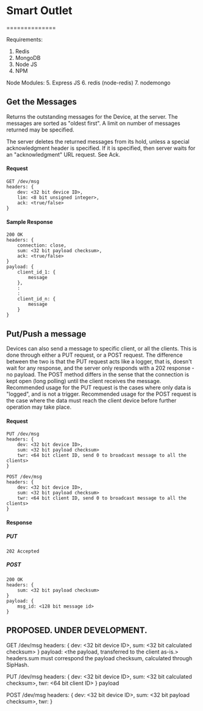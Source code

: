 # Smart Outlet
==============

Requirements:
1. Redis
2. MongoDB
3. Node JS
4. NPM

Node Modules:
5. Express JS
6. redis (node-redis)
7. nodemongo


## Get the Messages

Returns the outstanding messages for the Device, at the server. The messages are sorted as "oldest first". A limit on number of messages returned may be specified.

The server deletes the returned messages from its hold, unless a special acknowledgment header is specified. If it is specified, then server waits for an "acknowledgment" URL request. See Ack.

#### Request
```
GET /dev/msg
headers: {
    dev: <32 bit device ID>,
    lim: <8 bit unsigned integer>,
    ack: <true/false>
}
```

#### Sample Response
```
200 OK
headers: {
    connection: close,
    sum: <32 bit payload checksum>,
    ack: <true/false>
}
payload: {
    client_id_1: {
        message
    },
    :
    :
    client_id_n: {
        message
    }
}
```

## Put/Push a message

Devices can also send a message to specific client, or all the clients. This is done through either a PUT request, or a POST request. The difference between the two is that the PUT request acts like a logger, that is, doesn't wait for any response, and the server only responds with a 202 response - no payload.
The POST method differs in the sense that the connection is kept open (long polling) until the client receives the message.
Recommended usage for the PUT request is the cases where only data is "logged", and is not a trigger.
Recommended usage for the POST request is the case where the data must reach the client device before further operation may take place.

#### Request
````
PUT /dev/msg
headers: {
    dev: <32 bit device ID>,
    sum: <32 bit payload checksum>
    twr: <64 bit client ID, send 0 to broadcast message to all the clients>
}
````
````
POST /dev/msg
headers: {
    dev: <32 bit device ID>,
    sum: <32 bit payload checksum>
    twr: <64 bit client ID, send 0 to broadcast message to all the clients>
}
````

#### Response
##### PUT
````
202 Accepted
````
##### POST
````
200 OK
headers: {
    sum: <32 bit payload checksum>
}
payload: {
    msg_id: <128 bit message id>
}
````



## PROPOSED. UNDER DEVELOPMENT.



GET /dev/msg
headers: {
    dev: <32 bit device ID>,
    sum: <32 bit calculated checksum>
}
payload: <the payload, transferred to the client as-is.>
headers.sum must correspond the payload checksum, calculated through SipHash.

PUT /dev/msg
headers: {
    dev: <32 bit device ID>,
    sum: <32 bit calculated checksum>,
    twr: <64 bit client ID>
}
payload

POST /dev/msg
headers: {
    dev: <32 bit device ID>,
    sum: <32 bit payload checksum>,
    twr:
}